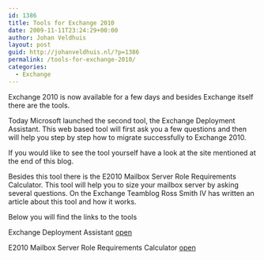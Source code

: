 ```yaml
---
id: 1386
title: Tools for Exchange 2010
date: 2009-11-11T23:24:29+00:00
author: Johan Veldhuis
layout: post
guid: http://johanveldhuis.nl/?p=1386
permalink: /tools-for-exchange-2010/
categories:
  - Exchange
---
```

Exchange 2010 is now available for a few days and besides Exchange itself there are the tools.

Today Microsoft launched the second tool, the Exchange Deployment Assistant. This web based tool will first ask you a few questions and then will help you step by step how to migrate successfully to Exchange 2010.

If you would like to see the tool yourself have a look at the site mentioned at the end of this blog.

Besides this tool there is the E2010 Mailbox Server Role Requirements Calculator. This tool will help you to size your mailbox server by asking several questions. On the Exchange Teamblog Ross Smith IV has written an article about this tool and how it works.

Below you will find the links to the tools

Exchange Deployment Assistant <a href="http://technet.microsoft.com/en-us/exdeploy2010/default.aspx#Home" target="_blank">open</a> 
  
E2010 Mailbox Server Role Requirements Calculator <a href="http://msexchangeteam.com/archive/2009/11/09/453117.aspx" target="_blank">open</a>